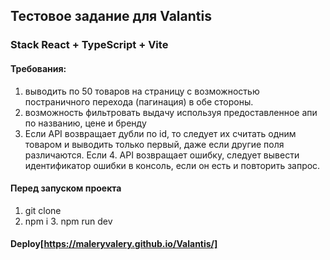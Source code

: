 ## Тестовое задание для Valantis

### Stack React + TypeScript + Vite

#### Требования:

1. выводить по 50 товаров на страницу с возможностью постраничного перехода (пагинация) в обе стороны.
2. возможность фильтровать выдачу используя предоставленное апи по названию, цене и бренду
3. Если API возвращает дубли по id, то следует их считать одним товаром и выводить только первый, даже если другие поля различаются. Если 4. API возвращает ошибку, следует вывести идентификатор ошибки в консоль, если он есть и повторить запрос.

#### Перед запуском проекта

1. git clone
2. npm i
З. npm run dev

#### Deploy[https://maleryvalery.github.io/Valantis/]
